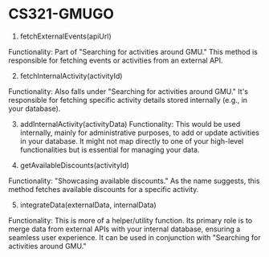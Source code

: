 # CS321-GMUGO

1. fetchExternalEvents(apiUrl)

Functionality: Part of "Searching for activities around GMU." This method is responsible for fetching events or activities from an external API.


2. fetchInternalActivity(activityId)

Functionality: Also falls under "Searching for activities around GMU." It's responsible for fetching specific activity details stored internally (e.g., in your database).

3. addInternalActivity(activityData)
Functionality: This would be used internally, mainly for administrative purposes, to add or update activities in your database. It might not map directly to one of your high-level functionalities but is essential for managing your data.


4. getAvailableDiscounts(activityId)

Functionality: "Showcasing available discounts." As the name suggests, this method fetches available discounts for a specific activity.

5. integrateData(externalData, internalData)

Functionality: This is more of a helper/utility function. Its primary role is to merge data from external APIs with your internal database, ensuring a seamless user experience. It can be used in conjunction with "Searching for activities around GMU."
